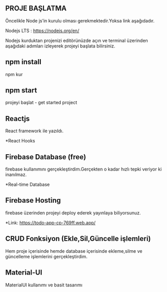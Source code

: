 
## PROJE BAŞLATMA 
Öncelikle Node js’in kurulu olması gerekmektedir.Yoksa link aşağıdadır.

Nodejs LTS : https://nodejs.org/en/

Nodejs kurduktan projenizi editörünüzde açın ve terminal üzerinden aşağıdaki adımları izleyerek projeyi başlata bilirsiniz.

## npm install
npm kur

## npm start
projeyi başlat - get started project

## Reactjs

React framework ile yazıldı.

*React Hooks


## Firebase  Database (free)

firebase kullanımını gerçekleştirdim.Gerçekten o kadar hızlı tepki veriyor ki inanılmaz.

*Real-time Database

## Firebase Hosting

firebase üzerinden projeyi deploy ederek yayınlaya biliyorsunuz.

*Link: https://todo-app-cp-769ff.web.app/

## CRUD Fonksiyon (Ekle,Sil,Güncelle işlemleri)

Hem proje içerisinde hemde database içerisinde ekleme,silme ve güncelleme işlemlerini gerçekleştirdim.

## Material-UI 

MaterialUI kullanımı ve basit tasarımı

